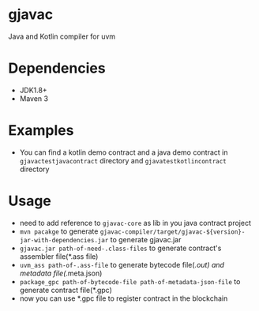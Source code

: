 # gjavac

Java and Kotlin compiler for uvm

# Dependencies

* JDK1.8+
* Maven 3

# Examples

* You can find a kotlin demo contract and a java demo contract in `gjavactestjavacontract` directory and `gjavatestkotlincontract` directory

# Usage

* need to add reference to `gjavac-core` as lib in you java contract project
* `mvn pacakge` to generate `gjavac-compiler/target/gjavac-${version}-jar-with-dependencies.jar` to generate gjavac.jar
* `gjavac.jar path-of-need-.class-files` to generate contract's assembler file(*.ass file)
* `uvm_ass path-of-.ass-file` to generate bytecode file(*.out) and metadata file(*.meta.json)
* `package_gpc path-of-bytecode-file path-of-metadata-json-file` to generate contract file(*.gpc)
* now you can use *.gpc file to register contract in the blockchain

